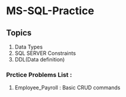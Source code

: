# MS-SQL-Practice

## Topics
1. Data Types
2. SQL SERVER Constraints 
3. DDL(Data definition)

### Prctice Problems List :

1. Employee_Payroll : Basic CRUD commands 
